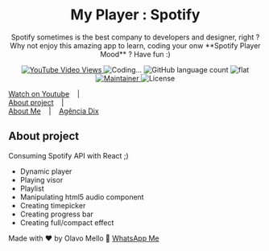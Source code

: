 <h1 align="center">My Player : Spotify</h1>
<p align="center">Spotify sometimes is the best company to developers and designer, right ? Why not enjoy this amazing app to learn, coding your onw **Spotify Player Mood** ? Have fun :)</p>

<p align="center">
  <a href="https://www.youtube.com/watch?v=c_1CwmLRGpI">
    <img alt="YouTube Video Views" src="https://img.shields.io/youtube/views/c_1CwmLRGpI">
  </a>
  
  <img alt="Coding..." src="https://img.shields.io/badge/last%20modified-today-brightgreen"/>
  <img alt="GitHub language count" src="https://img.shields.io/github/languages/count/olavomello/spotify-my-player?color=%2304D361">
  <img alt="flat" src="https://img.shields.io/badge/style-flat-green?logo=appveyor&amp;style=flat">
  <a href="https://agenciadix.com.br">
    <img alt="Maintainer" src="https://img.shields.io/badge/maintainer-olavo%20mello-blue">
  </a>

  <img alt="License" src="https://img.shields.io/badge/license-MIT-%2304D361">
  
</p>

<p align="center">

  <a href="https://www.youtube.com/watch?v=c_1CwmLRGpI">Watch on Youtube</a>
  &nbsp;&nbsp;&nbsp;|&nbsp;&nbsp;&nbsp;  
  <a href="#a1-sobre-o-projeto">About project</a>
  &nbsp;&nbsp;&nbsp;|&nbsp;&nbsp;&nbsp;    
  <a href="https://www.linkedin.com/in/olavo-mello-a6262a72/" target="_blank">About Me</a>
  &nbsp;&nbsp;&nbsp;|&nbsp;&nbsp;&nbsp;
  <a href="https://agenciadix.com.br" target="_blank" title="Agência de Marketing Digital, SEO, SEM e APPS">Agência Dix</a>
</p>

## About project

<p>Consuming Spotify API with React ;)</p>
<ul>
   <li>Dynamic player</li>
   <li>Playing visor</li>
   <li>Playlist</li>
   <li>Manipulating html5 audio component</li>
   <li>Creating timepicker</li>
   <li>Creating progress bar</li>
   <li>Creating full/compact effect</li>
</ul>

Made with ♥ by Olavo Mello :wave: [WhatsApp Me](https://wa.me/5516981657459)